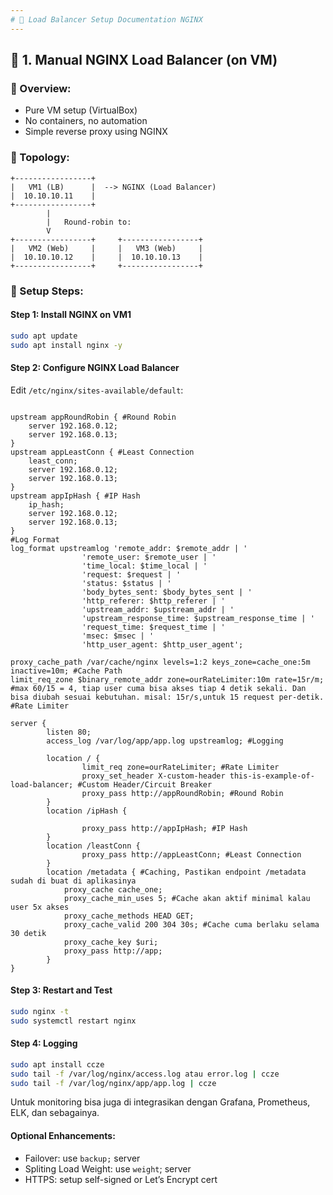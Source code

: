 ```yaml
---
# 🚀 Load Balancer Setup Documentation NGINX
---
```


## 📘 1. Manual NGINX Load Balancer (on VM)

### 🧠 Overview:

- Pure VM setup (VirtualBox)
- No containers, no automation
- Simple reverse proxy using NGINX

### 📡 Topology:

```
+-----------------+
|   VM1 (LB)      |  --> NGINX (Load Balancer)
|  10.10.10.11    |
+-----------------+
        |
        |   Round-robin to:
        V
+-----------------+     +-----------------+
|   VM2 (Web)     |     |   VM3 (Web)     |
|  10.10.10.12    |     |  10.10.10.13    |
+-----------------+     +-----------------+
```

### 🔧 Setup Steps:

#### Step 1: Install NGINX on VM1

```bash
sudo apt update
sudo apt install nginx -y
```

#### Step 2: Configure NGINX Load Balancer

Edit `/etc/nginx/sites-available/default`:

```nginx

upstream appRoundRobin { #Round Robin
    server 192.168.0.12;
    server 192.168.0.13;
}
upstream appLeastConn { #Least Connection
    least_conn;
    server 192.168.0.12;
    server 192.168.0.13;
}
upstream appIpHash { #IP Hash
    ip_hash;
    server 192.168.0.12;
    server 192.168.0.13;
}
#Log Format
log_format upstreamlog 'remote_addr: $remote_addr | '
                'remote_user: $remote_user | '
                'time_local: $time_local | '
                'request: $request | '
                'status: $status | '
                'body_bytes_sent: $body_bytes_sent | '
                'http_referer: $http_referer | '
                'upstream_addr: $upstream_addr | '
                'upstream_response_time: $upstream_response_time | '
                'request_time: $request_time | '
                'msec: $msec | '
                'http_user_agent: $http_user_agent';

proxy_cache_path /var/cache/nginx levels=1:2 keys_zone=cache_one:5m inactive=10m; #Cache Path
limit_req_zone $binary_remote_addr zone=ourRateLimiter:10m rate=15r/m; #max 60/15 = 4, tiap user cuma bisa akses tiap 4 detik sekali. Dan bisa diubah sesuai kebutuhan. misal: 15r/s,untuk 15 request per-detik. #Rate Limiter

server {
        listen 80;
        access_log /var/log/app/app.log upstreamlog; #Logging

        location / {
                limit_req zone=ourRateLimiter; #Rate Limiter
                proxy_set_header X-custom-header this-is-example-of-load-balancer; #Custom Header/Circuit Breaker
                proxy_pass http://appRoundRobin; #Round Robin
        }
        location /ipHash {

                proxy_pass http://appIpHash; #IP Hash
        }
        location /leastConn {
                proxy_pass http://appLeastConn; #Least Connection
        }
        location /metadata { #Caching, Pastikan endpoint /metadata sudah di buat di aplikasinya
            proxy_cache cache_one;
            proxy_cache_min_uses 5; #Cache akan aktif minimal kalau user 5x akses
            proxy_cache_methods HEAD GET;
            proxy_cache_valid 200 304 30s; #Cache cuma berlaku selama 30 detik
            proxy_cache_key $uri;
            proxy_pass http://app;
        }
}
```

#### Step 3: Restart and Test

```bash
sudo nginx -t
sudo systemctl restart nginx
```

#### Step 4: Logging

```bash
sudo apt install ccze
sudo tail -f /var/log/nginx/access.log atau error.log | ccze
sudo tail -f /var/log/nginx/app/app.log | ccze
```

Untuk monitoring bisa juga di integrasikan dengan Grafana, Prometheus, ELK, dan sebagainya.

#### Optional Enhancements:

- Failover: use `backup;` server
- Spliting Load Weight: use `weight`; server
- HTTPS: setup self-signed or Let’s Encrypt cert
